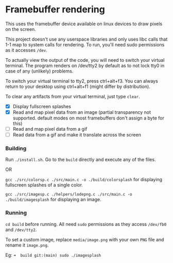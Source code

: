 # Framebuffer rendering

This uses the framebuffer device available on linux devices to draw pixels on the screen.

This project doesn't use any userspace libraries and only uses libc calls that 1-1 map to system calls for rendering.
To run, you'll need sudo permissions as it accesses `/dev`.

To actually view the output of the code, you will need to switch your virtual terminal. The program renders on /dev/tty2 by default as to not lock tty0 in case of any (unlikely) problems.

To switch your virtual terminal to tty2, press ctrl+alt+f3. You can always return to your desktop using ctrl+alt+f1 (might differ by distribution).

To clear any artifacts from your virtual terminal, just type `clear`.

-   [x] Display fullscreen splashes
-   [x] Read and map pixel data from an image (partial transparency not supported. default modes on most framebuffers don't assign a byte for this)
-   [ ] Read and map pixel data from a gif
-   [ ] Read data from a gif and make it translate across the screen

### Building

Run `./install.sh`. Go to the `build` directly and execute any of the files.

OR

`gcc ./src/colorsp.c ./src/main.c -o ./build/colorsplash` for displaying fullscreen splashes of a single color.

`gcc ./src/imagesp.c ./helpers/lodepng.c ./src/main.c -o ./build/imagesplash` for displaying an image.

### Running

`cd build` before running. All need `sudo` permissions as they access `/dev/fb0` and `/dev/tty2`.

To set a custom image, replace `media/image.png` with your own `PNG` file and rename it `image.png`.

Eg: `➜  build git:(main) sudo ./imagesplash`
